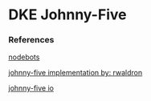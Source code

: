 # DKE Johnny-Five

### References

[nodebots](http://nodebots.io/)

[johnny-five implementation by: rwaldron](https://github.com/rwaldron/johnny-five/)

[johnny-five io](http://johnny-five.io/)

